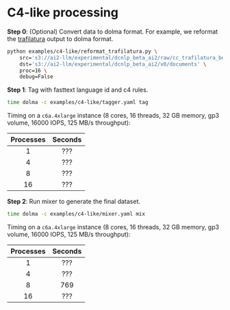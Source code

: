 # C4-like processing

**Step 0**: (Optional) Convert data to dolma format. For example, we reformat the [trafilatura](https://trafilatura.readthedocs.io/en/latest/) output to dolma format.


```bash
python examples/c4-like/reformat_trafilatura.py \
    src='s3://ai2-llm/experimental/dcnlp_beta_ai2/raw/cc_trafilatura_beta/crawl-data/*/segments/*/warc/*.jsonl' \
    dst='s3://ai2-llm/experimental/dcnlp_beta_ai2/v0/documents' \
    proc=16 \
    debug=False
```

**Step 1**: Tag with fasttext language id and c4 rules.

```bash
time dolma -c examples/c4-like/tagger.yaml tag
```

Timing on a `c6a.4xlarge` instance (8 cores, 16 threads, 32 GB memory, gp3 volume, 16000 IOPS, 125 MB/s throughput):

| **Processes** | **Seconds** |
|:-------------:|:-----------:|
|       1       |     ???     |
|       4       |     ???     |
|       8       |     ???     |
|      16       |     ???     |


**Step 2**: Run mixer to generate the final dataset.

```bash
time dolma -c examples/c4-like/mixer.yaml mix
```

Timing on a `c6a.4xlarge` instance (8 cores, 16 threads, 32 GB memory, gp3 volume, 16000 IOPS, 125 MB/s throughput):

| **Processes** | **Seconds** |
|:-------------:|:-----------:|
|       1       |     ???     |
|       4       |     ???     |
|       8       |     769     |
|      16       |     ???     |
